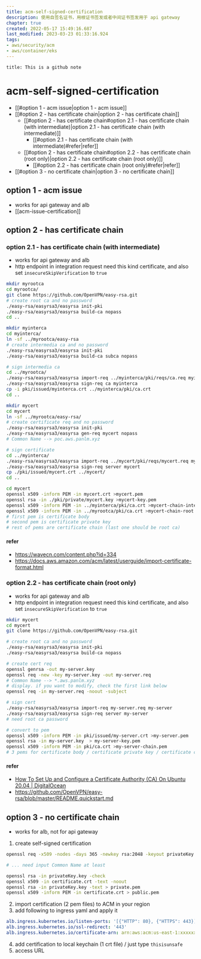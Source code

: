 ```yaml
---
title: acm-self-signed-certification
description: 使用自签名证书，用根证书签发或者中间证书签发用于 api gateway
chapter: true
created: 2022-05-17 15:49:16.687
last_modified: 2023-03-23 01:33:16.924
tags: 
- aws/security/acm 
- aws/container/eks 
---
```

```ad-attention
title: This is a github note

```
# acm-self-signed-certification

- [[#option 1 - acm issue|option 1 - acm issue]]
- [[#option 2 - has certificate chain|option 2 - has certificate chain]]
	- [[#option 2 - has certificate chain#option 2.1 - has certificate chain (with intermediate)|option 2.1 - has certificate chain (with intermediate)]]
		- [[#option 2.1 - has certificate chain (with intermediate)#refer|refer]]
	- [[#option 2 - has certificate chain#option 2.2 - has certificate chain (root only)|option 2.2 - has certificate chain (root only)]]
		- [[#option 2.2 - has certificate chain (root only)#refer|refer]]
- [[#option 3 - no certificate chain|option 3 - no certificate chain]]


## option 1 - acm issue 
- works for api gateway and alb
- [[acm-issue-certification]]


## option 2 - has certificate chain

### option 2.1 - has certificate chain (with intermediate)
- works for api gateway and alb
- http endpoint in integration request need this kind certificate, and also set `insecureSkipVerification` to `true`

```sh
mkdir myrootca
cd myrootca/
git clone https://github.com/OpenVPN/easy-rsa.git
# create root ca and no password
./easy-rsa/easyrsa3/easyrsa init-pki
./easy-rsa/easyrsa3/easyrsa build-ca nopass
cd ..

```

```sh
mkdir myinterca
cd myinterca/
ln -sf ../myrootca/easy-rsa
# create intermedia ca and no password
./easy-rsa/easyrsa3/easyrsa init-pki
./easy-rsa/easyrsa3/easyrsa build-ca subca nopass

# sign intermedia ca
cd ../myrootca/
./easy-rsa/easyrsa3/easyrsa import-req ../myinterca/pki/reqs/ca.req myinterca
./easy-rsa/easyrsa3/easyrsa sign-req ca myinterca
cp -i pki/issued/myinterca.crt ../myinterca/pki/ca.crt
cd ..

```

```sh
mkdir mycert
cd mycert
ln -sf ../myrootca/easy-rsa/
# create certificate req and no password
./easy-rsa/easyrsa3/easyrsa init-pki
./easy-rsa/easyrsa3/easyrsa gen-req mycert nopass
# Common Name --> poc.aws.panlm.xyz

# sign certificate
cd ../myinterca/
./easy-rsa/easyrsa3/easyrsa import-req ../mycert/pki/reqs/mycert.req mycert
./easy-rsa/easyrsa3/easyrsa sign-req server mycert
cp ./pki/issued/mycert.crt ../mycert/
cd ..

```

```sh
cd mycert
openssl x509 -inform PEM -in mycert.crt >mycert.pem
openssl rsa -in ./pki/private/mycert.key >mycert-key.pem
openssl x509 -inform PEM -in ../myinterca/pki/ca.crt >mycert-chain-interca.pem
openssl x509 -inform PEM -in ../myrootca/pki/ca.crt >mycert-chain-root.pem
# first pem is certificate body 
# second pem is certificate private key
# rest of pems are certificate chain (last one should be root ca)
```

#### refer
- https://wavecn.com/content.php?id=334
- https://docs.aws.amazon.com/acm/latest/userguide/import-certificate-format.html


### option 2.2 - has certificate chain (root only)
- works for api gateway and alb
- http endpoint in integration request need this kind certificate, and also set `insecureSkipVerification` to `true`

```sh
mkdir mycert
cd mycert
git clone https://github.com/OpenVPN/easy-rsa.git

# create root ca and no password
./easy-rsa/easyrsa3/easyrsa init-pki
./easy-rsa/easyrsa3/easyrsa build-ca nopass

# create cert req
openssl genrsa -out my-server.key
openssl req -new -key my-server.key -out my-server.req
# Common Name --> *.aws.panlm.xyz
# display. if you want to modify, check the first link below
openssl req -in my-server.req -noout -subject

# sign cert
./easy-rsa/easyrsa3/easyrsa import-req my-server.req my-server
./easy-rsa/easyrsa3/easyrsa sign-req server my-server
# need root ca password

# convert to pem
openssl x509 -inform PEM -in pki/issued/my-server.crt >my-server.pem
openssl rsa -in my-server.key  > my-server-key.pem
openssl x509 -inform PEM -in pki/ca.crt >my-server-chain.pem
# 3 pems for certificate body / certificate private key / certificate chain

```

#### refer
- [How To Set Up and Configure a Certificate Authority (CA) On Ubuntu 20.04 | DigitalOcean](https://www.digitalocean.com/community/tutorials/how-to-set-up-and-configure-a-certificate-authority-ca-on-ubuntu-20-04)
- https://github.com/OpenVPN/easy-rsa/blob/master/README.quickstart.md


## option 3 - no certificate chain
- works for alb, not for api gateway

1. create self-signed certification
```sh
openssl req -x509 -nodes -days 365 -newkey rsa:2048 -keyout privateKey.key -out certificate.crt

# ... need input Common Name at least

openssl rsa -in privateKey.key -check
openssl x509 -in certificate.crt -text -noout
openssl rsa -in privateKey.key -text > private.pem
openssl x509 -inform PEM -in certificate.crt > public.pem

```
2. import certification (2 pem files) to ACM in your region
3. add following to ingress yaml and apply it
```yaml
alb.ingress.kubernetes.io/listen-ports: '[{"HTTP": 80}, {"HTTPS": 443}]'
alb.ingress.kubernetes.io/ssl-redirect: '443'
alb.ingress.kubernetes.io/certificate-arn: arn:aws:acm:us-east-1:xxxxxx:certificate/xxxxxx
```
4. add certification to local keychain (1 crt file) / just type `thisisunsafe`
5. access URL




